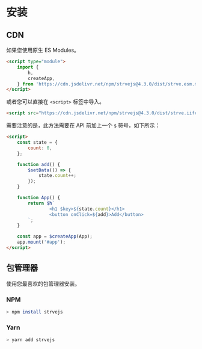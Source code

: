 # 安装

## CDN

如果您使用原生 ES Modules。

```html
<script type="module">
	import {
		h,
		createApp,
	} from 'https://cdn.jsdelivr.net/npm/strvejs@4.3.0/dist/strve.esm.min.js';
</script>
```

或者您可以直接在 `<script>` 标签中导入。

```html
<script src="https://cdn.jsdelivr.net/npm/strvejs@4.3.0/dist/strve.iife.min.js"></script>
```

需要注意的是，此方法需要在 API 前加上一个 `$` 符号，如下所示：

```html
<script>
	const state = {
		count: 0,
	};

	function add() {
		$setData(() => {
			state.count++;
		});
	}

	function App() {
		return $h`
                <h1 $key>${state.count}</h1>
                <button onClick=${add}>Add</button> 
		`;
	}

	const app = $createApp(App);
	app.mount('#app');
</script>
```

## 包管理器

使用您最喜欢的包管理器安装。

### NPM

```bash
> npm install strvejs
```

### Yarn

```bash
> yarn add strvejs
```
